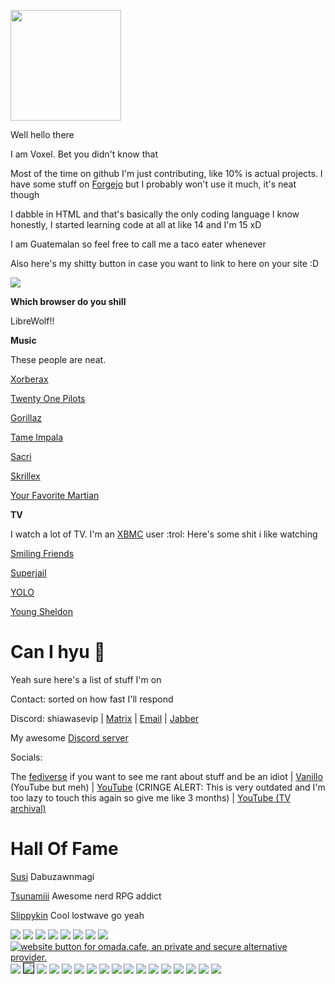 <a href="https://voxel.is-a.dev/"><img src="https://avatars.githubusercontent.com/u/164063937"  width="177" height="177"></a>

Well hello there

I am Voxel. Bet you didn't know that

Most of the time on github I'm just contributing, like 10% is actual projects. I have some stuff on [Forgejo](https://git.gra.phite.ro/the) but I probably won't use it much, it's neat though

I dabble in HTML and that's basically the only coding language I know honestly, I started learning code at all at like 14 and I'm 15 xD

I am Guatemalan so feel free to call me a taco eater whenever

Also here's my shitty button in case you want to link to here on your site :D

<a href="https://voxel.is-a.dev"><img src="https://voxel.is-a.dev/cool-button.gif"></a>

**Which browser do you shill**

LibreWolf!!

**Music**

These people are neat.

[Xorberax](https://soundcloud.com/xorberax/tracks)

[Twenty One Pilots](https://open.spotify.com/artist/3YQKmKGau1PzlVlkL1iodx)

[Gorillaz](https://open.spotify.com/artist/3AA28KZvwAUcZuOKwyblJQ)

[Tame Impala](https://open.spotify.com/artist/5INjqkS1o8h1imAzPqGZBb)

[Sacri](https://soundcloud.com/bfditpot)

[Skrillex](https://open.spotify.com/artist/5he5w2lnU9x7JFhnwcekXX)

[Your Favorite Martian](https://open.spotify.com/artist/4J6UXkUpIArZbKXhh0cOC2)

**TV**

I watch a lot of TV. I'm an [XBMC](https://kodi.tv) user :trol: Here's some shit i like watching

[Smiling Friends](https://www.imdb.com/title/tt12074628/)

[Superjail](https://www.imdb.com/title/tt1031283/)

[YOLO](https://www.imdb.com/title/tt12058366/)

[Young Sheldon](https://en.wikipedia.org/wiki/Young_Sheldon)

# Can I hyu 🥺

Yeah sure here's a list of stuff I'm on

Contact: sorted on how fast I'll respond

Discord: shiawasevip | [Matrix](https://matrix.to/#/@cold:omada.cafe) | [Email](mailto:voxel@eclipso.at) | [Jabber](xmpp:shakey@teftera.com)

My awesome [Discord server](https://dsc.gg/wavesmiley)

Socials:

The [fediverse](https://plasmatrap.com/@glorb) if you want to see me rant about stuff and be an idiot | [Vanillo](https://vanillo.tv/u/fuBYTeosSlqEzaatnbbKYg) (YouTube but meh) | [YouTube](https://youtube.com/@ihatedietsoda) (CRINGE ALERT: This is very outdated and I'm too lazy to touch this again so give me like 3 months) | [YouTube (TV archival)](https://youtube.com/@tvvoxel)
 

# Hall Of Fame

[Susi](https://www.youtube.com/@MaggiePesky) Dabuzawnmagi

[Tsunamiii](https://www.youtube.com/@ShizzOwO) Awesome nerd RPG addict

[Slippykin](https://www.youtube.com/@SlipKinny) Cool lostwave go yeah

 <a href="https://ari.lt"><img src="https://camo.githubusercontent.com/05029a0c926c888dabb4482f9eb8ac06ac540a588cd495401e0a52225ed9a3b8/68747470733a2f2f6172692e6c742f62616467652e706e67"></a>
  <a href="https://arrayinamatrix.xyz"><img src="https://arrayinamatrix.xyz/res/site/banners/custom/black_88x31.gif"></a>
 <a href="https://fsky.io"><img src="https://github.com/voxel-im/voxel-im.github.io/assets/164063937/be1c0764-0a9d-4db0-a43f-8bc212cb55fa"></a>
 <a href="https://aagaming.me"><img src="https://github.com/voxel-im/voxel-im.github.io/assets/164063937/10652165-d245-4880-8a48-da2c4e7765af"></a>
   <a href="https://authenyo.xyz"><img src="https://github.com/voxel-im/voxel-im.github.io/assets/164063937/5b2ee765-9d3d-434e-b18a-6d456004ce26"></a>
 <a href="https://mintchocolate.rocks"><img src="https://github.com/Flake6/flake6.github.io/assets/164063937/3da4fbd1-c26f-47dc-abda-1e90832fc125"></a>
   <a href="https://sleepy.ink"><img src="https://github.com/voxel-im/voxel-im.github.io/assets/164063937/43cea81d-ff51-4223-978c-3e93c2295c58"></a>
  <a href="https://trypancakes.com"><img src="https://github.com/voxel-im/voxel-im.github.io/assets/164063937/fb58a146-269d-45c6-81e0-6d27989aff72"></a>
  <a href="https://omada.cafe/"><img src="https://omada.cafe/omada.gif" alt="website button for omada.cafe, an private and secure alternative provider.">
  <a href="https://robin-black.com"><img src="https://github.com/voxel-im/voxel-im.github.io/assets/164063937/76e6a594-348b-495b-84b2-69e0134ba654"></a>
<a href="https://tilde.town/~georgemoody/"><img border="1" src="https://tilde.town/~georgemoody/files/button.png"></a>
<a href="https://maxy.top"><img src="https://s3.plasmatrap.com//7290c7a8-980a-4ef9-8970-d7980744bb61.webp"></a>
<a href="https://beebl.es"><img src="https://github.com/cold360/cold360.github.io/assets/164063937/304f2261-c2d8-4eef-a0f0-123fb38a3c07"></a>
<a href="https://jack.cab"><img src="https://github.com/voxel-im/voxel-im.github.io/assets/164063937/45d61d4d-2cd9-4a4d-a8e9-9ad723e0ad4f"></a>
  <a href="https://ublockorigin.com"><img src="https://trypancakes.com/assets/buttons/ublock.png"></a>
      <a href="https://astrid.tech"><img src="https://github.com/voxel-im/voxel-im.github.io/assets/164063937/9804eea2-7e6d-4bc8-a414-48e9ab6199df"></a>
      <a href="https://gra.phite.ro"><img src="https://github.com/voxel-im/voxel-im.github.io/assets/164063937/e9d5f5eb-b42d-470e-8422-5d75e6bc1bd3"></a>
      <a href="https://blunt.gay"><img src="https://blunt.gay/static/img/badges/bluntgay.png"></a>
      <a href="https://freeplay.floof.company"><img src="https://freeplay.floof.company/assets/buttons/free.gif"></a>
<a href="https://www.mozilla.org/en-US/firefox/new/"><img src="https://github.com/cold360/cold360.github.io/assets/164063937/ed28d206-04e8-4a6e-89bd-9d79937f198a"></a>
 <a href="https://constellatory.net"><img src="https://constellatory.net/assets/button.png"></a>
<a href="https://sweetcoffy.pages.gay"><img src="https://sweetcoffy.pages.gay/assets/button.png"></a>
<a href="https://charlie.downgraded.uk"><img src="https://github.com/cold360/cold360.github.io/assets/164063937/19f6ad96-31b0-4ceb-a618-43c90958392f"></a>
<a href="https://ultra0.xyz"><img src="https://ultra0.xyz/assets/basement_button-8bb3ccbe62d39618ce72f3ab1e78dd9e32c99f2a.gif"></a>
<a href="https://notnite.com"><img src="https://n2.pm/88x31s/notnite.png"></a>
<a href="https://code.visualstudio.com"><img src="https://notnite.com/buttons/vscbutton.gif"></a>
